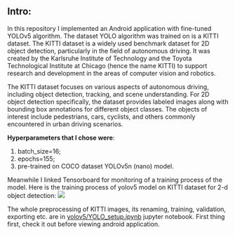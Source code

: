 ## Intro:
In this repository I implemented an Android application with fine-tuned YOLOv5 algorithm. The dataset YOLO algorithm was trained on is a KITTI dataset. The KITTI dataset is a widely used benchmark dataset for 2D object detection, particularly in the field of autonomous driving. It was created by the Karlsruhe Institute of Technology and the Toyota Technological Institute at Chicago (hence the name KITTI) to support research and development in the areas of computer vision and robotics.

The KITTI dataset focuses on various aspects of autonomous driving, including object detection, tracking, and scene understanding. For 2D object detection specifically, the dataset provides labeled images along with bounding box annotations for different object classes. The objects of interest include pedestrians, cars, cyclists, and others commonly encountered in urban driving scenarios. 

__Hyperparameters that I chose were__: 
1) batch_size=16; 
2) epochs=155; 
3) pre-trained on COCO dataset YOLOv5n (nano) model.

Meanwhile I linked Tensorboard for monitoring of a training process of the model.
Here is the training process of yolov5 model on KITTI dataset for 2-d object detection:
![](https://github.com/trybushenko/Android_YOLO/blob/master/media/desktop_recording.ogv.gif)

The whole preprocessing of KITTI images, its renaming, training, validation, exporting etc. are in [yolov5/YOLO_setup.ipynb](https://github.com/trybushenko/Android_YOLO/blob/master/yolov5/YOLO_setup.ipynb) jupyter notebook. First thing first, check it out before viewing android application.